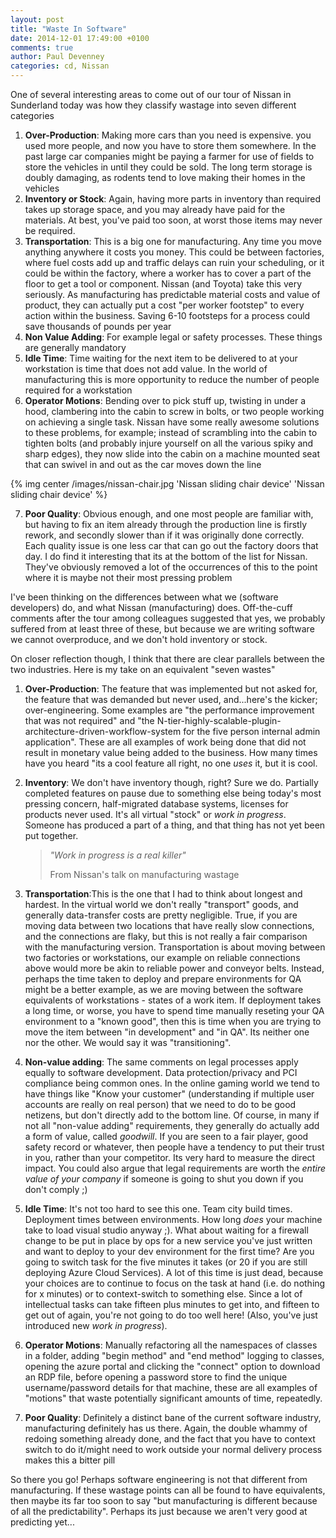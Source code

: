 ```yaml
---
layout: post
title: "Waste In Software"
date: 2014-12-01 17:49:00 +0100
comments: true
author: Paul Devenney
categories: cd, Nissan
---
```


One of several interesting areas to come out of our tour of Nissan in Sunderland today was how they classify wastage into seven different categories

1. **Over-Production**: Making more cars than you need is expensive. you used more people, and now you have to store them somewhere. In the past large car companies might be paying a farmer for use of fields to store the vehicles in until they could be sold. The long term storage is doubly damaging, as rodents tend to love making their homes in the vehicles
2. **Inventory or Stock**: Again, <!-- more --> having more parts in inventory than required takes up storage space, and you may already have paid for the materials. At best, you've paid too soon, at worst those items may never be required.
3. **Transportation**: This is a big one for manufacturing. Any time you move anything anywhere it costs you money. This could be between factories, where fuel costs add up and traffic delays can ruin your scheduling, or it could be within the factory, where a worker has to cover a part of the floor to get a tool or component. Nissan (and Toyota) take this very seriously. As manufacturing has predictable material costs and value of product, they can actually put a cost "per worker footstep" to every action within the business. Saving 6-10 footsteps for a process could save thousands of pounds per year
4. **Non Value Adding**: For example legal or safety processes. These things are generally mandatory
5. **Idle Time**: Time waiting for the next item to be delivered to at your workstation is time that does not add value. In the world of manufacturing this is more opportunity to reduce the number of people required for a workstation
6. **Operator Motions**: Bending over to pick stuff up, twisting in under a hood, clambering into the cabin to screw in bolts, or two people working on achieving a single task. Nissan have some really awesome solutions to these problems, for example; instead of scrambling into the cabin to tighten bolts (and probably injure yourself on all the various spiky and sharp edges), they now slide into the cabin on a machine mounted seat that can swivel in and out as the car moves down the line

{% img center /images/nissan-chair.jpg 'Nissan sliding chair device' 'Nissan sliding chair device' %}

7. **Poor Quality**: Obvious enough, and one most people are familiar with, but having to fix an item already through the production line is firstly rework, and secondly slower than if it was originally done correctly. Each quality issue is one less car that can go out the factory doors that day. I do find it interesting that its at the bottom of the list for Nissan. They've obviously removed a lot of the occurrences of this to the point where it is maybe not their most pressing problem


I've been thinking on the differences between what we (software developers) do, and what Nissan (manufacturing) does. Off-the-cuff comments after the tour among colleagues suggested that yes, we probably suffered from at least three of these, but because we are writing software we cannot overproduce, and we don't hold inventory or stock.

On closer reflection though, I think that there are clear parallels between the two industries. Here is my take on an equivalent "seven wastes"

1. **Over-Production**: The feature that was implemented but not asked for, the feature that was demanded but never used, and...here's the kicker; over-engineering. Some examples are "the performance improvement that was not required" and "the N-tier-highly-scalable-plugin-architecture-driven-workflow-system for the five person internal admin application". These are all examples of work being done that did not result in monetary value being added to the business. How many times have you heard "its a cool feature all right, no one *uses* it, but it is cool.
2. **Inventory**: We don't have inventory though, right? Sure we do. Partially completed features on pause due to something else being today's most pressing concern, half-migrated database systems, licenses for products never used. It's all virtual "stock" or *work in progress*. Someone has produced a part of a thing, and that thing has not yet been put together.

	>*"Work in progress is a real killer"*
	>
	> From Nissan's talk on manufacturing wastage 

3. **Transportation**:This is the one that I had to think about longest and hardest. In the virtual world we don't really "transport" goods, and generally data-transfer costs are pretty negligible. True, if you are moving data between two locations that have really slow connections, and the connections are flaky, but this is not really a fair comparison with the manufacturing version. Transportation is about moving between two factories or workstations, our example on reliable connections above would more be akin to reliable power and conveyor belts. Instead, perhaps the time taken to deploy and prepare environments for QA might be a better example, as we are moving between the software equivalents of workstations - states of a work item. If deployment takes a long time, or worse, you have to spend time manually reseting your QA environment to a "known good", then this is time when you are trying to move the item between "in development" and "in QA". Its neither one nor the other. We would say it was "transitioning".
4. **Non-value adding**: The same comments on legal processes apply equally to software development. Data protection/privacy and PCI compliance being common ones. In the online gaming world we tend to have things like "Know your customer" (understanding if multiple user accounts are really on real person) that we need to do to be good netizens, but don't directly add to the bottom line. Of course, in many if not all "non-value adding" requirements, they generally do actually add a form of value, called *goodwill*. If you are seen to a fair player, good safety record or whatever, then people have a tendency to put their trust in you, rather than your competitor. Its very hard to measure the direct impact. You could also argue that legal requirements are worth the *entire value of your company* if someone is going to shut you down if you don't comply ;)
5. **Idle Time**: It's not too hard to see this one. Team city build times. Deployment times between environments. How long *does* your machine take to load visual studio anyway ;). What about waiting for a firewall change to be put in place by ops for a new service you've just written and want to deploy to your dev environment for the first time? Are you going to switch task for the five minutes it takes (or 20 if you are still deploying Azure Cloud Services). A lot of this time is just dead, because your choices are to continue to focus on the task at hand (i.e. do nothing for x minutes) or to context-switch to something else. Since a lot of intellectual tasks can take fifteen plus minutes to get into, and fifteen to get out of again, you're not going to do too well here! (Also, you've just introduced new *work in progress*).
6. **Operator Motions**: Manually refactoring all the namespaces of classes in a folder, adding "begin method" and "end method" logging to classes, opening the azure portal and clicking the "connect" option to download an RDP file, before opening a password store to find the unique username/password details for that machine, these are all examples of "motions" that waste potentially significant amounts of time, repeatedly. 
7. **Poor Quality**: Definitely a distinct bane of the current software industry, manufacturing definitely has us there. Again, the double whammy of redoing something already done, and the fact that you have to context switch to do it/might need to work outside your normal delivery process makes this a bitter pill 

So there you go! Perhaps software engineering is not that different from manufacturing. If these wastage points can all be found to have equivalents, then maybe its far too soon to say "but manufacturing is different because of all the predictability". Perhaps its just because we aren't very good at predicting yet...